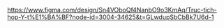 https://www.figma.com/design/Sn4VOboQf4NanbO9o3KmAq/Truc-tich-hop-Y-t%E1%BA%BF?node-id=3004-34625&t=GLwdupSbCbBk7U6d-1
